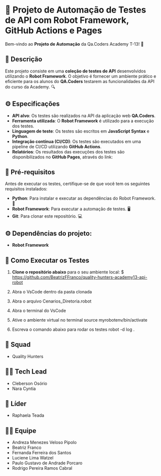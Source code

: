 # 🚀 Projeto de Automação de Testes de API com Robot Framework, GitHub Actions e Pages

Bem-vindo ao **Projeto de Automação** da Qa.Coders Academy T-13! 🎉

## 📜 Descrição

Este projeto consiste em uma **coleção de testes de API** desenvolvidos utilizando o **Robot Framework**. O objetivo é fornecer um ambiente prático e eficiente para os alunos do **QA.Coders** testarem as funcionalidades da API do curso da Academy. 🔍

## ⚙️ Especificações

- **API alvo**: Os testes são realizados na API da aplicação web **QA.Coders**.
- **Ferramenta utilizada**: O **Robot Framework** é utilizado para a execução dos testes.
- **Linguagem de teste**: Os testes são escritos em **JavaScript Syntax** e **Python**.
- **Integração contínua (CI/CD)**: Os testes são executados em uma pipeline de CI/CD utilizando **GitHub Actions**.
- **Relatórios**: Os resultados das execuções dos testes são disponibilizados no **GitHub Pages**, através do link: 

## 🔧 Pré-requisitos

Antes de executar os testes, certifique-se de que você tem os seguintes requisitos instalados:

- **Python**: Para instalar e executar as dependências do Robot Framework. 🐍
- **Robot Framework**: Para executar a automação de testes. 🖥️
- **Git**: Para clonar este repositório. 💻

## ⚙️ Dependências do projeto:

- **Robot Framework**

## 📝 Como Executar os Testes

1. **Clone o repositório abaixo** para o seu ambiente local:
$ https://github.com/BeatrizFFranco/quality-hunters-academy13-api-robot

2. Abra o VsCode dentro da pasta clonada

3. Abra o arquivo 
Cenarios_Diretoria.robot

4. Abra o terminal do VsCode

5. Ative o ambiente virtual no terminal
source myrobotenv/bin/activate

6. Escreva o comando abaixo para rodar os testes
robot -d log .


## 👥 Squad
- Quality Hunters

## 👩‍💻 Tech Lead
- Cleberson Osório
- Nara Cyntia

## 👑 Líder
- Raphaela Teada

## 👨‍💻 Equipe
- Andreza Menezes Veloso Pipolo
- Beatriz Franco 
- Fernanda Ferreira dos Santos
- Luciene Lima Watzel
- Paulo Gustavo de Andrade Porcaro
- Rodrigo Pereira Ramos Cabral

